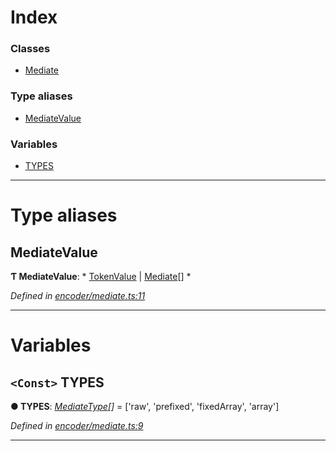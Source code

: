 

# Index

### Classes

* [Mediate](../classes/_encoder_mediate_.mediate.md)

### Type aliases

* [MediateValue](_encoder_mediate_.md#mediatevalue)

### Variables

* [TYPES](_encoder_mediate_.md#types)

---

# Type aliases

<a id="mediatevalue"></a>

##  MediateValue

**Ƭ MediateValue**: * [TokenValue](_types_.md#tokenvalue) &#124; [Mediate](../classes/_encoder_mediate_.mediate.md)[]
*

*Defined in [encoder/mediate.ts:11](https://github.com/paritytech/js-libs/blob/4cbf0f0/packages/abi/src/encoder/mediate.ts#L11)*

___

# Variables

<a id="types"></a>

## `<Const>` TYPES

**● TYPES**: *[MediateType](_types_.md#mediatetype)[]* =  ['raw', 'prefixed', 'fixedArray', 'array']

*Defined in [encoder/mediate.ts:9](https://github.com/paritytech/js-libs/blob/4cbf0f0/packages/abi/src/encoder/mediate.ts#L9)*

___

